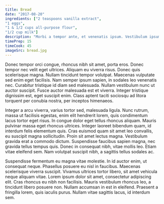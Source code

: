 ```yaml
---
title: Bread
date: "2017-08-20"
ingredients: ["2 teaspoons vanilla extract",
"1 eggs",
"1 & 1/2 cups all-purpose flour",
"1/2 cup milk"]
description: "Morbi a tempor ante, et venenatis ipsum. Vestibulum ipsum justo, egestas eu finibus eget."
timePrep: 15
timeCook: 45
imageSrc: bread.jpg
---
```


Donec tempor orci congue, rhoncus nibh sit amet, porta eros. Donec tempor nec velit eget ultrices. Aliquam eu viverra risus. Donec quis scelerisque magna. Nullam tincidunt tempor volutpat. Maecenas vulputate sed enim eget facilisis. Nam semper ipsum sapien, in sodales leo venenatis nec. Curabitur tristique id diam sed malesuada. Nullam vestibulum nunc ut auctor suscipit. Fusce auctor malesuada est et viverra. Integer tristique dignissim est, eget suscipit enim. Class aptent taciti sociosqu ad litora torquent per conubia nostra, per inceptos himenaeos.

Integer a arcu viverra, varius tortor sed, malesuada ligula. Nunc rutrum, massa ut facilisis egestas, enim elit hendrerit lorem, quis condimentum lacus tortor eget risus. In congue dolor eget tellus rhoncus aliquam. Mauris pulvinar massa eget rhoncus ultrices. Integer laoreet bibendum quam, id interdum felis elementum quis. Cras euismod quam sit amet leo convallis, eu suscipit magna sollicitudin. Proin sit amet lectus magna. Vestibulum gravida erat a commodo dictum. Suspendisse faucibus sapien magna, nec gravida tellus tempus quis. Donec in consequat nibh, vitae mollis leo. Etiam vitae eleifend sem. Nam volutpat suscipit nibh, a sagittis tellus sodales ac.

Suspendisse fermentum eu magna vitae molestie. In id auctor enim, ut consequat neque. Phasellus posuere eu nisl in faucibus. Maecenas scelerisque viverra suscipit. Vivamus ultrices tortor libero, sit amet vehicula neque aliquam vitae. Lorem ipsum dolor sit amet, consectetur adipiscing elit. Cras rhoncus eu nibh non facilisis. Mauris vestibulum rhoncus leo, a tincidunt libero posuere non. Nullam accumsan in est in eleifend. Praesent a fringilla lorem, quis iaculis purus. Nullam vitae sagittis lacus, id interdum sem.

